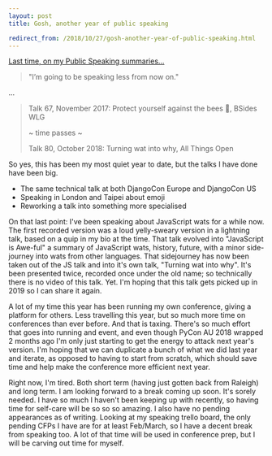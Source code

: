 ```yaml
---
layout: post
title: Gosh, another year of public speaking

redirect_from: /2018/10/27/gosh-another-year-of-public-speaking.html
---
```



[Last time, on my Public Speaking summaries...](https://glasnt.com/blog/2017/10/28/yet-another-year-of-public-speaking.html)

> "I’m going to be speaking less from now on."

...

> Talk 67, November 2017: Protect yourself against the bees 🐝, BSides WLG
> 
> ~ time passes ~
> 
> Talk 80, October 2018: Turning wat into why, All Things Open


So yes, this has been my most quiet year to date, but the talks I have done have been big. 

* The same technical talk at both DjangoCon Europe and DjangoCon US
* Speaking in London and Taipei about emoji
* Reworking a talk into something more specialised

On that last point: I've been speaking about JavaScript wats for a while now. The first recorded version was a loud yelly-sweary version in a lightning talk, based on a quip in my bio at the time. That talk evolved into "JavaScript is Awe-ful" a summary of JavaScript wats, history, future, with a minor side-journey into wats from other languages. That sidejourney has now been taken out of the JS talk and into it's own talk, "Turning wat into why". It's been presented twice, recorded once under the old name; so technically there is no video of this talk. Yet. I'm hoping that this talk gets picked up in 2019 so I can share it again. 

A lot of my time this year has been running my own conference, giving a platform for others. Less travelling this year, but so much more time on conferences than ever before. And that is taxing. There's so much effort that goes into running and event, and even though PyCon AU 2018 wrapped 2 months ago I'm only just starting to get the energy to attack next year's version. I'm hoping that we can duplicate a bunch of what we did last year and iterate, as opposed to having to start from scratch, which should save time and help make the conference more efficient next year. 

Right now, I'm tired. Both short term (having just gotten back from Raleigh) and long term. I am looking forward to a break coming up soon. It's sorely needed. I have so much I haven't been keeping up with recently, so having time for self-care will be so so so amazing. I also have no pending appearances as of writing. Looking at my speaking trello board, the only pending CFPs I have are for at least Feb/March, so I have a decent break from speaking too. A lot of that time will be used in conference prep, but I will be carving out time for myself. 
